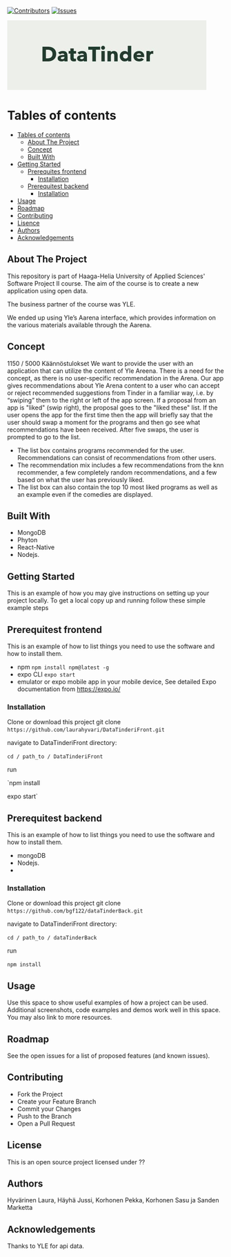 [![Contributors][contributors-shield]][contributors-url]
[![Issues][issues-shield]][issues-url]

[contributors-shield]: https://img.shields.io/github/contributors/jussihayha/DataTinderit.svg?style=for-the-badge
[contributors-url]: https://github.com/jussihayha/DataTinderit/graphs/contributors
[issues-shield]: https://img.shields.io/github/issues/jussihayha/DataTinderit.svg?style=for-the-badge
[issues-url]: https://github.com/jussihayha/DataTinderit/issues
[product-screenshot]: images/logo_viritys_transparent.png


![logo](./images/DatatinderiLogo.JPG)

# Tables of contents
- [Tables of contents](#Tables-of-contents)
  - [About The Project](#about-the-project)
  - [Concept](#concept)
  - [Built With](#built-with)
- [Getting Started](#getting-started)
  - [Prerequites frontend](#prerequites-frontend)
    - [Installation](#installation)
  - [Prerequitest backend](#Prerequites-backend)
    - [Installation](#installation)
- [Usage](#usage)
- [Roadmap](#roadmap)
- [Contributing](#contributing)
- [Lisence](#Lisence)
- [Authors](#Authors)
- [Acknowledgements](#Acknowledgements)

## About The Project
This repository is part of Haaga-Helia University of Applied Sciences' Software Project II course. The aim of the course is to create a new application using open data. 

The business partner of the course was YLE.

We ended up using Yle’s Aarena interface, which provides information on the various materials available through the Aarena. 

## Concept

1150 / 5000
Käännöstulokset
We want to provide the user with an application that can utilize the content of Yle Areena. There is a need for the concept, as there is no user-specific recommendation in the Arena. Our app gives recommendations about Yle Arena content to a user who can accept or reject recommended suggestions from Tinder in a familiar way, i.e. by “swiping” them to the right or left of the app screen. If a proposal from an app is "liked" (swip right), the proposal goes to the "liked these" list. If the user opens the app for the first time then the app will briefly say that the user should swap a moment for the programs and then go see what recommendations have been received. After five swaps, the user is prompted to go to the list.
* The list box contains programs recommended for the user. Recommendations can consist of recommendations from other users.
* The recommendation mix includes a few recommendations from the knn recommender, a few completely random recommendations, and a few based on what the user has previously liked.
* The list box can also contain the top 10 most liked programs as well as an example even if the comedies are displayed.
​
## Built With

* MongoDB
* Phyton
* React-Native
* Nodejs.

## Getting Started
This is an example of how you may give instructions on setting up your project locally. To get a local copy up and running follow these simple example steps

## Prerequitest frontend
This is an example of how to list things you need to use the software and how to install them.

  * npm
    `npm install npm@latest -g`
  * expo CLI
    `expo start`
  * emulator or expo mobile app in your mobile device, See detailed Expo documentation from https://expo.io/

### Installation

Clone or download this project
git clone `https://github.com/laurahyvari/DataTinderiFront.git`

navigate to DataTinderiFront directory:

`cd / path_to / DataTinderiFront`

run

`npm install

expo start`

## Prerequitest backend
This is an example of how to list things you need to use the software and how to install them.

* mongoDB
* Nodejs.
* 

### Installation
Clone or download this project
git clone `https://github.com/bgf122/dataTinderBack.git`

navigate to DataTinderiFront directory:

`cd / path_to / dataTinderBack`

run

`npm install`


## Usage
Use this space to show useful examples of how a project can be used. Additional screenshots, code examples and demos work well in this space. You may also link to more resources.

## Roadmap
See the open issues for a list of proposed features (and known issues).

## Contributing

* Fork the Project
* Create your Feature Branch
* Commit your Changes
* Push to the Branch
* Open a Pull Request

## License
This is an open source project licensed under ??

## Authors
Hyvärinen Laura, Häyhä Jussi, Korhonen Pekka, Korhonen Sasu ja Sanden Marketta

## Acknowledgements
Thanks to YLE for api data.


